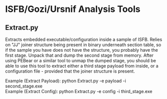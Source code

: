 # ISFB/Gozi/Ursnif Analysis Tools

## Extract.py
Extracts embedded executable/configuration inside a sample of ISFB. Relies on "JJ" joiner structure being present in binary underneath section table, so if the sample you have does not have the structure, you probably have the first stage. Unpack that and dump the second stage from memory. After using PEBear or a similar tool to unmap the dumped stage, you should be able to use this tool to extract either a third stage payload from inside, or a configuration file - provided that the joiner structure is present.

Example (Extract Payload): python Extract.py -e payload -i second_stage.exe                                                     
Example (Extract Config): python Extract.py -e config -i third_stage.exe
